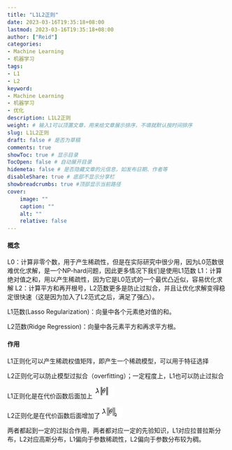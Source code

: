 ```yaml
---
title: "L1L2正则"
date: 2023-03-16T19:35:18+08:00
lastmod: 2023-03-16T19:35:18+08:00
author: ["Reid"]
categories: 
- Machine Learning
- 机器学习
tags: 
- L1
- L2
keyword:
- Machine Learning
- 机器学习
- 优化
description: L1L2正则
weight: # 输入1可以顶置文章，用来给文章展示排序，不填就默认按时间排序
slug: L1L2正则
draft: false # 是否为草稿
comments: true
showToc: true # 显示目录
TocOpen: false # 自动展开目录
hidemeta: false # 是否隐藏文章的元信息，如发布日期、作者等
disableShare: true # 底部不显示分享栏
showbreadcrumbs: true #顶部显示当前路径
cover:
    image: ""
    caption: ""
    alt: ""
    relative: false
---
```



#### **概念**

L0：计算非零个数，用于产生稀疏性，但是在实际研究中很少用，因为L0范数很难优化求解，是一个NP-hard问题，因此更多情况下我们是使用L1范数
L1：计算绝对值之和，用以产生稀疏性，因为它是L0范式的一个最优凸近似，容易优化求解
L2：计算平方和再开根号，L2范数更多是防止过拟合，并且让优化求解变得稳定很快速（这是因为加入了L2范式之后，满足了强凸）。

L1范数(Lasso Regularization)：向量中各个元素绝对值的和。

L2范数(Ridge Regression)：向量中各元素平方和再求平方根。

#### **作用**

L1正则化可以产生稀疏权值矩阵，即产生一个稀疏模型，可以用于特征选择

L2正则化可以防止模型过拟合（overfitting）；一定程度上，L1也可以防止过拟合

L1正则化是在代价函数后面加上 ![L1](https://raw.githubusercontent.com/Reid00/image-host/main/20220608/image.722c5l1tslk0.webp)

L2正则化是在代价函数后面增加了![L2](https://raw.githubusercontent.com/Reid00/image-host/main/20220608/image.1ydzjq0t1bs0.webp)

两者都起到一定的过拟合作用，两者都对应一定的先验知识，L1对应拉普拉斯分布，L2对应高斯分布，L1偏向于参数稀疏性，L2偏向于参数分布较为稠。